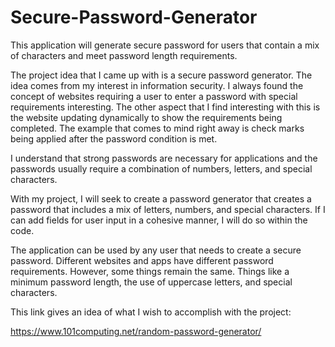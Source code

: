 # Secure-Password-Generator
This application will generate secure password for users that contain a mix of characters and meet password length requirements. 


The project idea that I came up with is a secure password generator. The idea comes from my interest in information security. I always found the concept of websites requiring a user to enter a password with special requirements interesting. The other aspect that I find interesting with this is the website updating dynamically to show the requirements being completed. The example that comes to mind right away is check marks being applied after the password condition is met.

I understand that strong passwords are necessary for applications and the passwords usually require a combination of numbers, letters, and special characters.

With my project, I will seek to create a password generator that creates a password that includes a mix of letters, numbers, and special characters. If I can add fields for user input in a cohesive manner, I will do so within the code. 

The application can be used by any user that needs to create a secure password. Different websites and apps have different password requirements. However, some things remain the same. Things like a minimum password length, the use of uppercase letters, and special characters.



This link gives an idea of what I wish to accomplish with the project:

https://www.101computing.net/random-password-generator/

